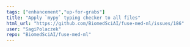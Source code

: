 ```yaml
---
tags: ["enhancement","up-for-grabs"]
title: "Apply `mypy` typing checker to all files"
html_url: "https://github.com/BiomedSciAI/fuse-med-ml/issues/186"
user: "SagiPolaczek"
repo: "BiomedSciAI/fuse-med-ml"
---
```


